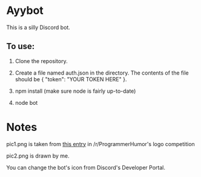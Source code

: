 # Ayybot
This is a silly Discord bot. 

## To use:
1. Clone the repository.

2. Create a file named auth.json in the directory. The contents of the file should be { "token": "YOUR TOKEN HERE" }.

3. npm install (make sure node is fairly up-to-date)

4. node bot

# Notes

pic1.png is taken from [this entry](https://www.reddit.com/r/ProgrammerHumor/comments/9p66tc/my_lazy_attempt_at_logo_and_banner/ "this entry") in /r/ProgrammerHumor's logo competition

pic2.png is drawn by me. 

You can change the bot's icon from Discord's Developer Portal. 
